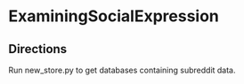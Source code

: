 # ExaminingSocialExpression
## Directions
Run new_store.py to get databases containing subreddit data.
